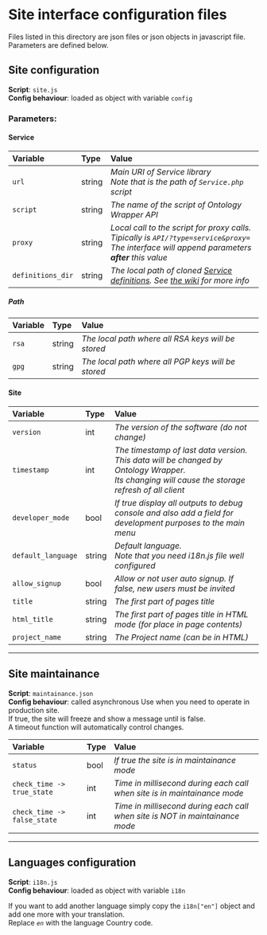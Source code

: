 # Site interface configuration files

Files listed in this directory are json files or json objects in javascript file.
Parameters are defined below.

## Site configuration
**Script**: `site.js`<br />
**Config behaviour**: loaded as object with variable `config`

### Parameters:
#### Service
| **Variable**          | **Type** | **Value**                                                                        |
| :-------------------- | :------- | :------------------------------------------------------------------------------- |
| `url`                 | string   | *Main URI of Service library<br />Note that is the path of `Service.php` script* |
| `script`              | string   | *The name of the script of Ontology Wrapper API*                                 |
| `proxy`               | string   | *Local call to the script for proxy calls.<br />Tipically is `API/?type=service&proxy=`<br />The interface will append parameters **after** this value*                            |
| `definitions_dir`     | string   | *The local path of cloned [Service definitions](https://github.com/bioversity/PGRDG-definitions). See [the wiki](https://github.com/bioversity/PGRDG/wiki/Installing-and-configuring) for more info*                             |

##### Path
| **Variable**          | **Type** | **Value**                                                                        |
| :-------------------- | :------- | :------------------------------------------------------------------------------- |
| `rsa`                 | string   | *The local path where all RSA keys will be stored*                               |
| `gpg`                 | string   | *The local path where all PGP keys will be stored*                               |

#### Site
|  **Variable**         | **Type** | **Value**                                                                        |
| :-------------------- | :------- | :------------------------------------------------------------------------------- |
| `version`             | int      | *The version of the software (do not change)*                                    |
| `timestamp`           | int      | *The timestamp of last data version.<br />This data will be changed by Ontology Wrapper.<br />Its changing will cause the storage refresh of all client*                                              |
| `developer_mode`      | bool     | *If true display all outputs to debug console and also add a field for development purposes to the main menu*                                                                                            |
| `default_language`    | string   | *Default language.<br />Note that you need i18n.js file well configured*         |
| `allow_signup`        | bool     | *Allow or not user auto signup. If false, new users must be invited*             |
| `title`               | string   | *The first part of pages title*                                                  |
| `html_title`          | string   | *The first part of pages title in HTML mode (for place in page contents)*        |
| `project_name`        | string   | *The Project name (can be in HTML)*                                              |


***

## Site maintainance
**Script**: `maintainance.json`<br />
**Config behaviour**: called asynchronous
Use when you need to operate in production site.<br />If true, the site will freeze and show a message until is false.<br />A timeout function will automatically control changes.

|  **Variable**               | **Type** | **Value** |
| :-------------------------- | :------- | :-------- |
| `status`                    | bool     | *If true the site is in maintainance mode* |
| `check_time -> true_state`  | int      | *Time in millisecond during each call when site is in maintainance mode* |
| `check_time -> false_state` | int      | *Time in millisecond during each call when site is NOT in maintainance mode* |

***

## Languages configuration
**Script**: `i18n.js`<br />
**Config behaviour**: loaded as object with variable `i18n`

If you want to add another language simply copy the `i18n["en"]` object and add one more with your translation.<br />
Replace *`en`* with the language Country code.
